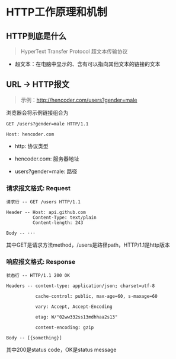 # HTTP工作原理和机制

## HTTP到底是什么

> HyperText Transfer Protocol 超文本传输协议

- 超文本：在电脑中显示的、含有可以指向其他文本的链接的文本

## URL -> HTTP报文

> 示例：http://hencoder.com/users?gender=male

浏览器会将示例链接组合为

```text
GET /users?gender=male HTTP/1.1

Host: hencoder.com
```

- http: 协议类型

- hencoder.com: 服务器地址

- users?gender=male: 路径

### 请求报文格式: Request

```text
请求行 -- GET /users HTTP/1.1

Header -- Host: api.github.com
          Content-Type: text/plain
          Content-length: 243

Body -- ···
```

其中GET是请求方法method，/users是路径path，HTTP/1.1是http版本

### 响应报文格式: Response

```text
状态行 -- HTTP/1.1 200 OK

Headers -- content-type: application/json; charset=utf-8

           cache-control: public, max-age=60, s-maxage=60

           vary: Accept, Accept-Encoding

           etag: W/"02ww332ss13mdhhaa2s13"

           content-encoding: gzip

Body -- [{something}]
```

其中200是status code，OK是status message